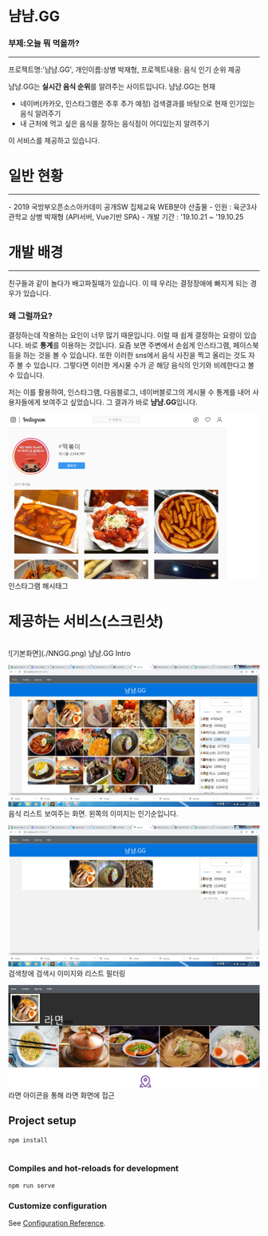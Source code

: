 # 냠냠.GG
### 부제:오늘 뭐 먹을까?
<hr/>

프로젝트명:'냠냠.GG', 개인이름:상병 박재형, 프로젝트내용: 음식 인기 순위 제공

냠냠.GG는 **실시간 음식 순위**를 알려주는 사이트입니다.
냠냠.GG는 현재
- 네이버(카카오, 인스타그램은 추후 추가 예정) 검색결과를 바탕으로 현재 인기있는 음식 알려주기
- 내 근처에 먹고 싶은 음식을 잘하는 음식점이 어디있는지 알려주기

이 서비스를 제공하고 있습니다.


# 일반 현황
<hr/>
- 2019 국방부오픈소스아카데미 공개SW 집체교육 WEB분야 산출물
- 인원 : 육군3사관학교 상병 박재형 (API서버, Vue기반 SPA)
- 개발 기간 : '19.10.21 ~ '19.10.25

# 개발 배경
<hr/>
친구들과 같이 놀다가 배고파질때가 있습니다. 이 때 우리는 결정장애에 빠지게 되는 경우가 있습니다.

### 왜 그럴까요?

결정하는데 작용하는 요인이 너무 많기 때문입니다.
이럴 때 쉽게 결정하는 요령이 있습니다. 바로 **통계**를 이용하는 것입니다.
요즘 보면 주변에서 손쉽게 인스타그램, 페이스북 등을 하는 것을 볼 수 있습니다. 또한 이러한 sns에서 음식 사진을 찍고 올리는 것도 자주 볼 수 있습니다.
그렇다면 이러한 게시물 수가 곧 해당 음식의 인기와 비례한다고 볼 수 있습니다.

저는 이를 활용하여, 인스타그램, 다음블로그, 네이버블로그의 게시물 수 통계를 내어 사용자들에게 보여주고 싶었습니다. 그 결과가 바로 **냠냠.GG**입니다.

![인스타그램 해시태그](./instagram.png)
인스타그램 해시태그

# 제공하는 서비스(스크린샷)
<br/>
![기본화면](./NNGG.png)
냠냠.GG Intro


![검색화면](./검색화면.png)
음식 리스트 보여주는 화면. 왼쪽의 이미지는 인기순입니다.


![검색화면2](./검색화면2.png)
검색창에 검색시 이미지와 리스트 필터링


![라면](./la.png)
라면 아이콘을 통해 라면 화면에 접근




## Project setup
```
npm install


```

### Compiles and hot-reloads for development
```
npm run serve
```

### Customize configuration
See [Configuration Reference](https://cli.vuejs.org/config/).
